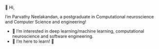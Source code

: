 👋 Hi, 

I’m Parvathy Neelakandan, a postgraduate in Computational neuroscience and Computer Science and engineering!

- 👀 I’m interested in deep learning/machine learning, computational neuroscience and software engineering.
- 🌱 I’m here to learn! 🙂



<!---
ParvN/ParvN is a ✨ special ✨ repository because its `README.md` (this file) appears on your GitHub profile.
You can click the Preview link to take a look at your changes.
--->
